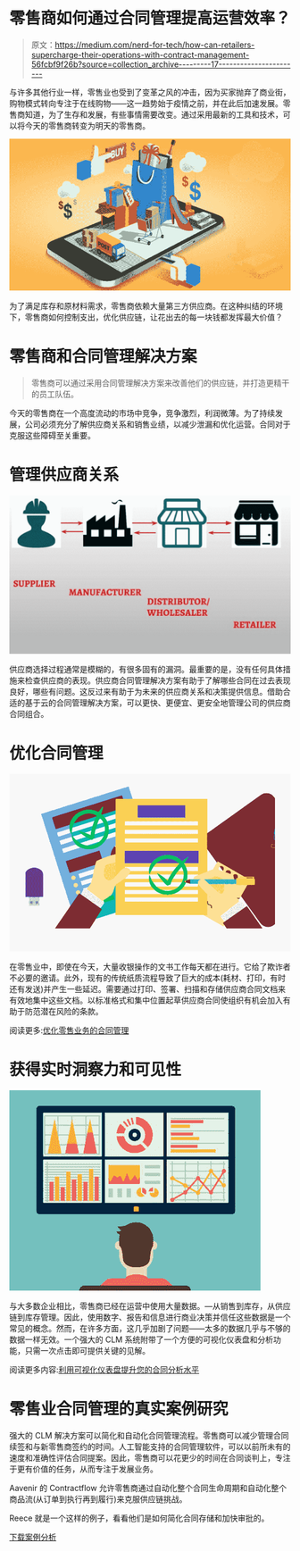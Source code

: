 # 零售商如何通过合同管理提高运营效率？

> 原文：<https://medium.com/nerd-for-tech/how-can-retailers-supercharge-their-operations-with-contract-management-56fcbf9f26b?source=collection_archive---------17----------------------->

与许多其他行业一样，零售业也受到了变革之风的冲击，因为买家抛弃了商业街，购物模式转向专注于在线购物——这一趋势始于疫情之前，并在此后加速发展。零售商知道，为了生存和发展，有些事情需要改变。通过采用最新的工具和技术，可以将今天的零售商转变为明天的零售商。

![](img/fadabc50acaabdf3d242f00773bbb030.png)

为了满足库存和原材料需求，零售商依赖大量第三方供应商。在这种纠结的环境下，零售商如何控制支出，优化供应链，让花出去的每一块钱都发挥最大价值？

# 零售商和合同管理解决方案

> 零售商可以通过采用合同管理解决方案来改善他们的供应链，并打造更精干的员工队伍。

今天的零售商在一个高度流动的市场中竞争，竞争激烈，利润微薄。为了持续发展，公司必须充分了解供应商关系和销售业绩，以减少泄漏和优化运营。合同对于克服这些障碍至关重要。

# 管理供应商关系

![](img/29a1e790923c8a0ef54ebfb59adf7856.png)

供应商选择过程通常是模糊的，有很多固有的漏洞。最重要的是，没有任何具体措施来检查供应商的表现。供应商合同管理解决方案有助于了解哪些合同在过去表现良好，哪些有问题。这反过来有助于为未来的供应商关系和决策提供信息。借助合适的基于云的合同管理解决方案，可以更快、更便宜、更安全地管理公司的供应商合同组合。

# 优化合同管理

![](img/45045de66b1e9236e4c74c0cea51ba9b.png)

在零售业中，即使在今天，大量收银操作的文书工作每天都在进行。它给了欺诈者不必要的邀请。此外，现有的传统纸质流程导致了巨大的成本(耗材、打印，有时还有发送)并产生一些延迟。需要通过打印、签署、扫描和存储供应商合同文档来有效地集中这些文档。以标准格式和集中位置起草供应商合同使组织有机会加入有助于防范潜在风险的条款。

阅读更多:[优化零售业务的合同管理](https://aavenir.com/optimising-contract-management-in-retail-business/)

# 获得实时洞察力和可见性

![](img/fa31dd6cc19ea0e513b94f387f8807ec.png)

与大多数企业相比，零售商已经在运营中使用大量数据。—从销售到库存，从供应链到库存管理。因此，使用数字、报告和信息进行商业决策并信任这些数据是一个常见的概念。然而，在许多方面，这几乎加剧了问题——太多的数据几乎与不够的数据一样无效。一个强大的 CLM 系统附带了一个方便的可视化仪表盘和分析功能，只需一次点击即可提供关键的见解。

阅读更多内容:[利用可视化仪表盘提升您的合同分析水平](https://aavenir.com/level-up-your-contract-analytics-with-visual-dashboards/)

# 零售业合同管理的真实案例研究

强大的 CLM 解决方案可以简化和自动化合同管理流程。零售商可以减少管理合同续签和与新零售商签约的时间。人工智能支持的合同管理软件，可以以前所未有的速度和准确性评估合同提案。因此，零售商可以花更少的时间在合同谈判上，专注于更有价值的任务，从而专注于发展业务。

Aavenir 的 Contractflow 允许零售商通过自动化整个合同生命周期和自动化整个商品流(从订单到执行再到履行)来克服供应链挑战。

Reece 就是一个这样的例子，看看他们是如何简化合同存储和加快审批的。

[下载案例分析](https://aavenir.com/case-study/streamlined-contract-storage-and-approvals-with-aavenir/)